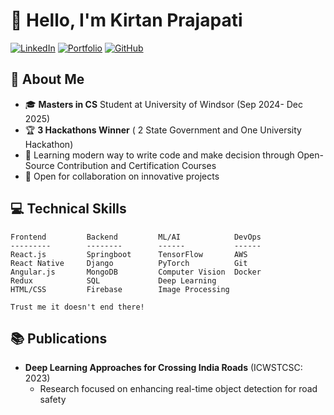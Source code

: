 # 👋 Hello, I'm Kirtan Prajapati

[![LinkedIn](https://img.shields.io/badge/LinkedIn-Connect-blue)](https://www.linkedin.com/in/kirtan-prajapati-6203a21b8/)
[![Portfolio](https://kirtanjprajapati.netlify.app/)](https://kirtanjprajapati.netlify.app/)
[![GitHub](https://img.shields.io/badge/GitHub-Follow-black)](https://github.com/kirtanlab)

## 🚀 About Me

- 🎓 **Masters in CS** Student at University of Windsor (Sep 2024- Dec 2025)
- 🏆 **3 Hackathons Winner** ( 2 State Government and One University Hackathon)
- 🌱 Learning modern way to write code and make decision through Open-Source Contribution and Certification Courses
- 💼 Open for collaboration on innovative projects

## 💻 Technical Skills

```
Frontend         Backend         ML/AI            DevOps
---------        --------        ------           ------
React.js         Springboot      TensorFlow       AWS
React Native     Django          PyTorch          Git
Angular.js       MongoDB         Computer Vision  Docker
Redux            SQL             Deep Learning    
HTML/CSS         Firebase        Image Processing

Trust me it doesn't end there!
```

## 📚 Publications

- **Deep Learning Approaches for Crossing India Roads** (ICWSTCSC: 2023)
  - Research focused on enhancing real-time object detection for road safety
